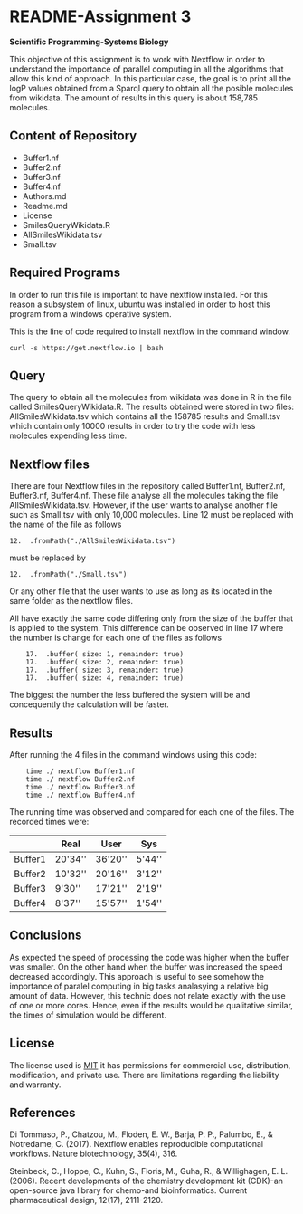 # **README-Assignment 3**

**Scientific Programming-Systems Biology** 
 
This objective of this assignment is to work with Nextflow in order to understand the importance of parallel computing in all the algorithms that allow this kind of approach. In this particular case, the goal is to print all the logP values obtained from a Sparql query to obtain all the posible molecules from wikidata. The amount of results in this query is about 158,785 molecules.  

## **Content of Repository**

* Buffer1.nf
* Buffer2.nf
* Buffer3.nf
* Buffer4.nf
* Authors.md
* Readme.md
* License
* SmilesQueryWikidata.R
* AllSmilesWikidata.tsv
* Small.tsv
 
## **Required Programs**

In order to run this file is important to have nextflow installed. For this reason a subsystem of linux, ubuntu was installed in order to host this program from a windows operative system.
 
This is the line of code required to install nextflow in the command window.
```{groovy}
curl -s https://get.nextflow.io | bash
```
## **Query**

The query to obtain all the molecules from wikidata was done in R in the file called SmilesQueryWikidata.R. The results obtained were stored in two files: AllSmilesWikidata.tsv which contains all the 158785 results and Small.tsv which contain only 10000 results in order to try the code with less molecules expending less time.

## **Nextflow files**

There are four Nextflow files in the repository called Buffer1.nf, Buffer2.nf, Buffer3.nf, Buffer4.nf. These file analyse all the molecules taking the file AllSmilesWikidata.tsv. However, if the user wants to analyse another file such as Small.tsv with only 10,000 molecules. Line 12 must be replaced with the name of the file as follows
```{groovy}
12.  .fromPath("./AllSmilesWikidata.tsv")
```
must be replaced by
```{groovy}
12.  .fromPath("./Small.tsv")
```
Or any other file that the user wants to use as long as its located in the same folder as the nextflow files.

All have exactly the same code differing only from the size of the buffer that is applied to the system. This difference can be observed in line 17 where the number is change for each one of the files as follows

```{groovy}
	17.  .buffer( size: 1, remainder: true)
	17.  .buffer( size: 2, remainder: true)
	17.  .buffer( size: 3, remainder: true)
	17.  .buffer( size: 4, remainder: true)
```
The biggest the number the less buffered the system will be and concequently the calculation will be faster.

## **Results**
After running the 4 files in the command windows using this code:
```{groovy}
	time ./ nextflow Buffer1.nf
	time ./ nextflow Buffer2.nf
	time ./ nextflow Buffer3.nf
	time ./ nextflow Buffer4.nf
```
The running time was observed and compared for each one of the files. The recorded times were:

|         | Real    | User    | Sys    |
|---------|---------|---------|--------|
| Buffer1 | 20'34'' | 36'20'' | 5'44'' |
| Buffer2 | 10'32'' | 20'16'' | 3'12'' |
| Buffer3 | 9'30''  | 17'21'' | 2'19'' |
| Buffer4 | 8'37''  | 15'57'' | 1'54'' |

## **Conclusions**
As expected the speed of processing the code was higher when the buffer was smaller. On the other hand when the buffer was increased the speed decreased accordingly. This approach is useful to see somehow the importance of paralel computing in big tasks analasying a relative big amount of data. However, this technic does not relate exactly with the use of one or more cores. Hence, even if the results would be qualitative similar, the times of simulation would be different.

## **License** 
The license used is [MIT](https://choosealicense.com/licenses/mit/) it has permissions for commercial use, distribution, modification, and private use. There are limitations regarding the liability and warranty. 

## **References**

Di Tommaso, P., Chatzou, M., Floden, E. W., Barja, P. P., Palumbo, E., & Notredame, C. (2017). Nextflow enables reproducible computational workflows. Nature biotechnology, 35(4), 316.

Steinbeck, C., Hoppe, C., Kuhn, S., Floris, M., Guha, R., & Willighagen, E. L. (2006). Recent developments of the chemistry development kit (CDK)-an open-source java library for chemo-and bioinformatics. Current pharmaceutical design, 12(17), 2111-2120.
